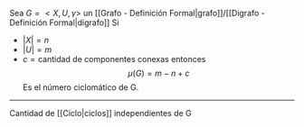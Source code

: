 Sea $G=<X,U,γ>$ un [[Grafo - Definición Formal|grafo]]/[[Digrafo - Definición Formal|digrafo]]
Si 
- $|X|=n$
- $|U|=m$
- $c=\text{cantidad de componentes conexas}$
entonces
$$μ(G)=m-n+c$$
Es el número ciclomático de G.
***
Cantidad de [[Ciclo|ciclos]] independientes de G